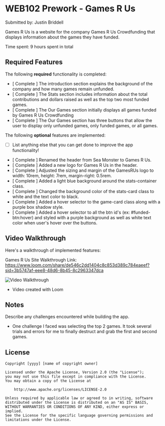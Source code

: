 # WEB102 Prework - Games R Us

Submitted by: Justin Briddell

Games R Us is a website for the company Games R Us Crowdfunding that displays information about the games they have funded.

Time spent: 9 hours spent in total

## Required Features

The following **required** functionality is completed:

* [ Complete ] The introduction section explains the background of the company and how many games remain unfunded.
* [ Complete ] The Stats section includes information about the total contributions and dollars raised as well as the top two most funded games.
* [ Complete ] The Our Games section initially displays all games funded by Games R Us Crowdfunding
* [ Complete ] The Our Games section has three buttons that allow the user to display only unfunded games, only funded games, or all games.

The following **optional** features are implemented:

* [ ] List anything else that you can get done to improve the app functionality!
* [ Complete ] Renamed the header from Sea Monster to Games R Us.
* [ Complete ] Added a new logo for Games R Us in the header.
* [ Complete ] Adjusted the sizing and margin of the GamesRUs logo to width: 10rem, height: 7rem, margin-right: 0.5rem.
* [ Complete ] Added a light blue background around the stats-container class.
* [ Complete ] Changed the background color of the stats-card class to white and the text color to black.
* [ Complete ] Added a hover selector to the game-card class along with a purple box shadow style.
* [ Complete ] Added a hover selector to all the btn id's (ex: #funded-btn:hover) and styled with a purple background as well as white text color when user's hover over the buttons. 

## Video Walkthrough

Here's a walkthrough of implemented features:

Games R Us Site Walkthrough Link: https://www.loom.com/share/de546c2dd1404c8c853d389c784eaeef?sid=3b5747af-eee8-48d6-8b45-8c2963347dca

<img src='https://www.loom.com/share/de546c2dd1404c8c853d389c784eaeef?sid=3b5747af-eee8-48d6-8b45-8c2963347dca' title='Video Walkthrough' width='' alt='Video Walkthrough' />

* Video created with Loom  

## Notes

Describe any challenges encountered while building the app.

* One challenge I faced was selecting the top 2 games. It took several trials and errors for me to finally destruct and grab the first and second games. 

## License

    Copyright [yyyy] [name of copyright owner]

    Licensed under the Apache License, Version 2.0 (the "License");
    you may not use this file except in compliance with the License.
    You may obtain a copy of the License at

        http://www.apache.org/licenses/LICENSE-2.0

    Unless required by applicable law or agreed to in writing, software
    distributed under the License is distributed on an "AS IS" BASIS,
    WITHOUT WARRANTIES OR CONDITIONS OF ANY KIND, either express or implied.
    See the License for the specific language governing permissions and
    limitations under the License.
